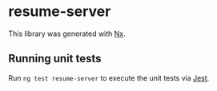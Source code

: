 # resume-server

This library was generated with [Nx](https://nx.dev).

## Running unit tests

Run `ng test resume-server` to execute the unit tests via [Jest](https://jestjs.io).
